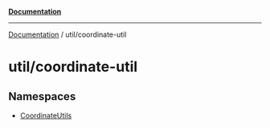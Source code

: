 [**Documentation**](../../index.md)

***

[Documentation](../../index.md) / util/coordinate-util

# util/coordinate-util

## Namespaces

- [CoordinateUtils](namespaces/CoordinateUtils/index.md)
